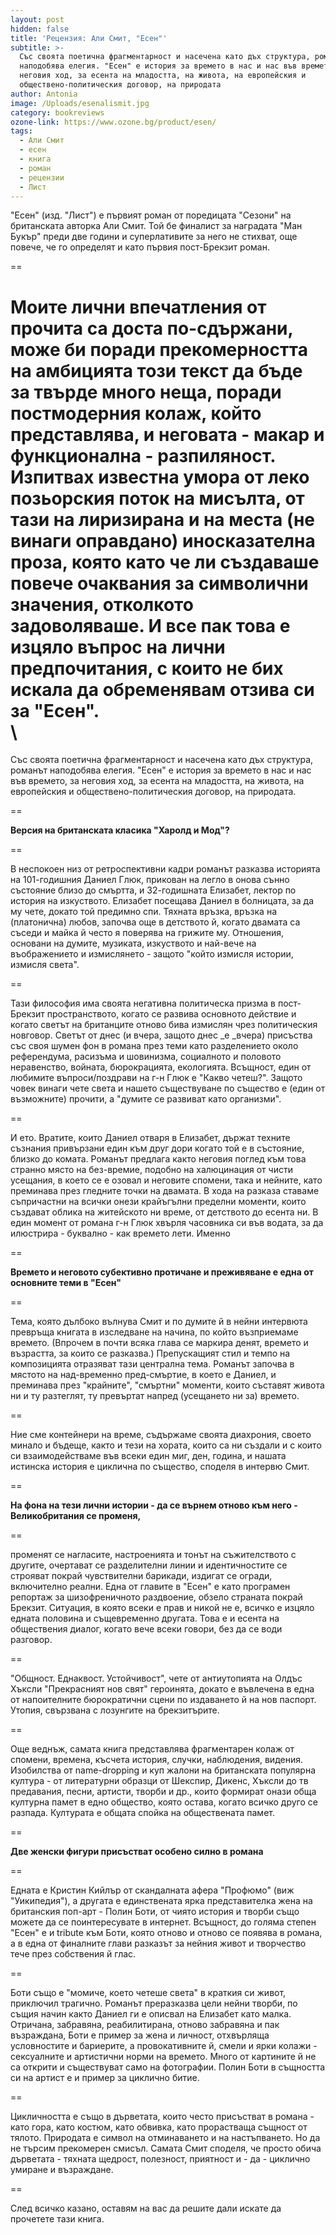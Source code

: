 ```yaml
---
layout: post
hidden: false
title: 'Рецензия: Али Смит, "Есен"'
subtitle: >-
  Със своята поетична фрагментарност и насечена като дъх структура, романът
  наподобява елегия. "Есен" е история за времето в нас и нас във времето, за
  неговия ход, за есента на младостта, на живота, на европейския и
  обществено-политическия договор, на природата
author: Antonia
image: /Uploads/esenalismit.jpg
category: bookreviews
ozone-link: https://www.ozone.bg/product/esen/
tags:
  - Али Смит
  - есен
  - книга
  - роман
  - рецензии
  - Лист
---
```

"Есен" (изд. "Лист") е първият роман от поредицата "Сезони" на британската авторка Али Смит. Той бе финалист за наградата "Ман Букър" преди две години и суперлативите за него не стихват, още повече, че го определят и като първия пост-Брекзит роман. 

\==

Моите лични впечатления от прочита са доста по-сдържани, може би поради прекомерността на амбицията този текст да бъде за твърде много неща, поради постмодерния колаж, който представлява, и неговата - макар и функционална - разпиляност. Изпитвах известна умора от леко позьорския поток на мисълта, от тази на лиризирана и на места (не винаги оправдано) иносказателна проза, която като че ли създаваше повече очаквания за символични значения, отколкото задоволяваше. И все пак това е изцяло въпрос на лични предпочитания, с които не бих искала да обременявам отзива си за "Есен". \
\
==

Със своята поетична фрагментарност и насечена като дъх структура, романът наподобява елегия. "Есен" е история за времето в нас и нас във времето, за неговия ход, за есента на младостта, на живота, на европейския и обществено-политическия договор, на природата.

\==

**Версия на британската класика "Харолд и Мод"?**

\==

В неспокоен низ от ретроспективни кадри романът разказва историята на 101-годишния Даниел Глюк, прикован на легло в онова сънно състояние близо до смъртта, и 32-годишната Елизабет, лектор по история на изкуството. Елизабет посещава Даниел в болницата, за да му чете, докато той предимно спи. Тяхната връзка, връзка на (платонична) любов, започва още в детството й, когато двамата са съседи и майка й често я поверява на грижите му. Отношения, основани на думите, музиката, изкуството и най-вече на въображението и измислянето - защото "който измисля истории, измисля света". 

\==

Тази философия има своята негативна политическа призма в пост-Брекзит пространството, когато се развива основното действие и когато светът на британците отново бива измислян чрез политическия новговор. Светът от днес (и вчера, защото днес _е _вчера) присъства със своя шумен фон в романа през теми като разделението около референдума, расизъма и шовинизма, социалното и половото неравенство, войната, бюрокрацията, екологията. Всъщност, един от любимите въпроси/поздрави на г-н Глюк е "Какво четеш?". Защото човек винаги чете света и нашето съществуване по същество е (един от възможните) прочити, а "думите се развиват като организми".  

\==

И ето. Вратите, които Даниел отваря в Елизабет, държат техните съзнания привързани един към друг дори когато той е в състояние, близко до комата. Романът предлага както неговия поглед към това странно място на без-времие, подобно на халюцинация от чисти усещания, в което се е озовал и неговите спомени, така и нейните, като преминава през гледните точки на двамата. В хода на разказа ставаме съпричастни на всички онези крайъгълни пределни моменти, които създават облика на житейското ни време, от детството до есента ни. В един момент от романа г-н Глюк хвърля часовника си във водата, за да илюстрира - буквално - как времето лети. Именно

\==

**Времето и неговото субективно протичане и преживяване е една от основните теми в "Есен"**

\==

Тема, която дълбоко вълнува Смит и по думите й в нейни интервюта превръща книгата в изследване на начина, по който възприемаме времето. (Впрочем в почти всяка глава се маркира денят, времето и възрастта, за които се разказва.) Препускащият стил и темпо на композицията отразяват тази централна тема. Романът започва в мястото на над-временно пред-смъртие, в което е Даниел, и преминава през "крайните", "смъртни" моменти, които съставят живота ни и ту разтеглят, ту превъртат напред (усещането ни за) времето. 

\==

Ние сме контейнери на време, съдържаме своята диахрония, своето минало и бъдеще, както и тези на хората, които са ни създали и с които си взаимодействаме във всеки един миг, ден, година, и нашата истинска история е циклична по същество, споделя в интервю Смит. 

\==

**На фона на тези лични истории - да се върнем отново към него - Великобритания се променя,**

\== 

променят се нагласите, настроенията и тонът на съжителството с другите, очертават се разделителни линии и идентичностите се строяват покрай чувствителни барикади, издигат се огради, включително реални. Една от главите в "Есен" е като програмен репортаж за шизофреничното раздвоение, обзело страната покрай Брекзит. Ситуация, в която всеки е прав и никой не е, всичко е изцяло едната половина и същевременно другата. Това е и есента на обществения диалог, когато вече всеки говори, без да се води разговор. 

\==

"Общност. Еднаквост. Устойчивост", чете от антиутопията на Олдъс Хъксли "Прекрасният нов свят" героинята, докато е въвлечена в една от напоителните бюрократични сцени по издаването й на нов паспорт. Утопия, свързвана с лозунгите на брекзитърите.

\==

Още веднъж, самата книга представлява фрагментарен колаж от спомени, времена, късчета история, случки, наблюдения, видения. Изобилства от name-dropping и куп жалони на британската популярна култура - от литературни образци от Шекспир, Дикенс, Хъксли до тв предавания, песни, артисти, творби и др., които формират онази обща културна памет в едно общество, която остава, когато всичко друго се разпада. Културата е общата спойка на обществената памет. 

\==

**Две женски фигури присъстват особено силно в романа**

\==

Едната е Кристин Кийлър от скандалната афера "Профюмо" (виж "Уикипедия"), а другата е единствената ярка представителка жена на британския поп-арт - Полин Боти, от чиято история и творби също можете да се поинтересувате в интернет. Всъщност, до голяма степен "Есен" е и tribute към Боти, която отново и отново се появява в романа, а в една от финалните глави разказът за нейния живот и творчество тече през собствения й глас. 

\==

Боти също е "момиче, което четеше света" в краткия си живот, приключил трагично. Романът преразказва цели нейни творби, по същия начин както Даниел ги е описвал на Елизабет като малка. Отричана, забравяна, реабилитирана, отново забравяна и пак възраждана, Боти е пример за жена и личност, отхвърляща условностите и бариерите, а провокативните й, смели и ярки колажи - сексуалните и артистични норми на времето. Много от картините й не са открити и съществуват само на фотографии. Полин Боти в същността си на артист е и пример за циклично битие. 

\==

Цикличността е също в дърветата, които често присъстват в романа - като гора, като костюм, като обвивка, като прорастваща същност от тялото. Природата е символ на отминаването и на настъпването. Но да не търсим прекомерен смисъл. Самата Смит споделя, че просто обича дърветата - тяхната щедрост, полезност, приятност и - да - циклично умиране и възраждане. 

\==

След всичко казано, оставям на вас да решите дали искате да прочетете тази книга.
